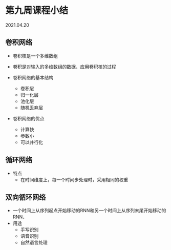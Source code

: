 # 第九周课程小结

2021.04.20

## 卷积网络

+ 卷积核是一个多维数组
+ 卷积是对输入的多维数组的数据、应用卷积核的过程
+ 卷积网络的基本结构
  + 卷积层
  + 归一化层
  + 池化层
  + 随机丢弃层

+ 卷积网络的优点
  + 计算快
  + 参数小
  + 可以并行化

## 循环网络

+ 特点
  + 在时间维度上，每一个时间步处理时，采用相同的权重

## 双向循环网络

+ 一个时间上从序列起点开始移动的RNN和另一个时间上从序列末尾开始移动的RNN、
+ 用途
  + 手写识别
  + 语音识别
  + 自然语言处理
